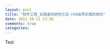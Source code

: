 ```yaml
---
layout: post
title: "软件工程_实践者的研究方法-ch4指导实践的原则"
date: 2012-10-11 17:36
comments: true
categories: 
---
```

Test
